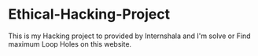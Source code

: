 # Ethical-Hacking-Project
This is my Hacking project to provided by Internshala and I'm solve or Find maximum Loop Holes on this website.
